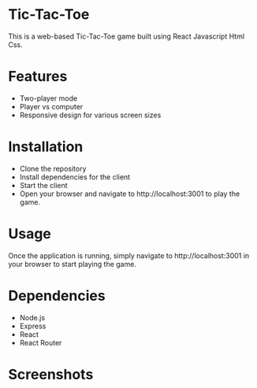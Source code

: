 # Tic-Tac-Toe
This is a web-based Tic-Tac-Toe game built using React Javascript Html Css.

# Features
- Two-player mode
- Player vs computer
- Responsive design for various screen sizes

# Installation
- Clone the repository
- Install dependencies for the client
- Start the client
- Open your browser and navigate to http://localhost:3001 to play the game.

# Usage
Once the application is running, simply navigate to http://localhost:3001 in your browser to start playing the game.

# Dependencies
- Node.js
- Express
- React
- React Router

# Screenshots


